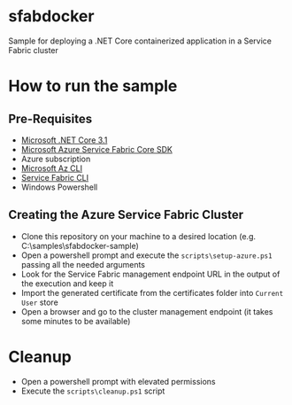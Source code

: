 # sfabdocker
Sample for deploying a .NET Core containerized application in a Service Fabric cluster 

# How to run the sample

## Pre-Requisites
- [Microsoft .NET Core 3.1](https://dotnet.microsoft.com/download/dotnet-core/3.1)
- [Microsoft Azure Service Fabric Core SDK](https://www.microsoft.com/web/handlers/webpi.ashx?command=getinstallerredirect&appid=MicrosoftAzure-ServiceFabric-CoreSDK)
- Azure subscription
- [Microsoft Az CLI](https://docs.microsoft.com/en-us/cli/azure/install-azure-cli?view=azure-cli-latest)
- [Service Fabric CLI](https://docs.microsoft.com/en-us/azure/service-fabric/service-fabric-cli)
- Windows Powershell

## Creating the Azure Service Fabric Cluster
- Clone this repository on your machine to a desired location (e.g. C:\samples\sfabdocker-sample)
- Open a powershell prompt and execute the `scripts\setup-azure.ps1` passing all the needed arguments
- Look for the Service Fabric management endpoint URL in the output of the execution and keep it
- Import the generated certificate from the certificates folder into `Current User` store
- Open a browser and go to the cluster management endpoint (it takes some minutes to be available)

# Cleanup 
- Open a powershell prompt with elevated permissions
- Execute the `scripts\cleanup.ps1` script